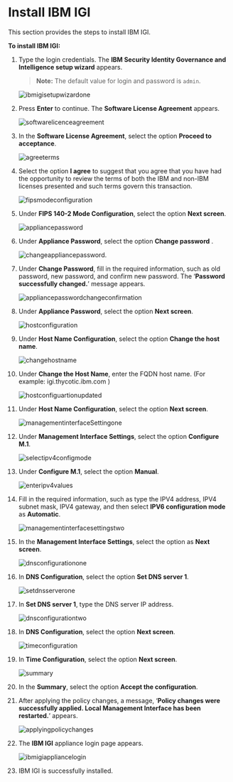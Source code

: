 [title]: # (Install IBM IGI)
[tags]: # (introduction)
[priority]: # (101)
# Install IBM IGI

This section provides the steps to install IBM IGI.

__To install IBM IGI:__

1. Type the login credentials. The __IBM Security Identity Governance and Intelligence setup wizard__ appears.
     >**Note:** The default value for login and password is `admin`.

     ![ibmigisetupwizardone](images/ibmigisetupwizardone.png)

1. Press __Enter__ to continue. The __Software License Agreement__ appears.

     ![softwarelicenceagreement](images/softwarelicenceagreement.png)
1. In the __Software License Agreement__, select the option __Proceed to acceptance__.

     ![agreeterms](images/agreeterms.png)
1. Select the option __I agree__ to suggest that you agree that you have had the opportunity to review the terms of both the IBM and non-IBM licenses presented and such terms govern this transaction.

     ![fipsmodeconfiguration](images/fipsmodeconfiguration.png)
1. Under __FIPS 140-2 Mode Configuration__, select the option __Next screen__.

     ![appliancepassword](images/appliancepassword.png)
1. Under __Appliance Password__, select the option __Change password__ .

     ![changeappliancepassword.](images/changeappliancepassword..png)
1. Under __Change Password__, fill in the required information, such as old password, new password, and confirm new password. The ‘__Password successfully changed.__’ message appears.

     ![appliancepasswordchangeconfirmation](images/appliancepasswordchangeconfirmation.png)

1. Under __Appliance Password__, select the option __Next screen__.

     ![hostconfiguration](images/hostconfiguration.png)
1. Under __Host Name Configuration__, select the option __Change the host name__.

     ![changehostname](images/changehostname.png)
1. Under __Change the Host Name__, enter the FQDN host name. (For example: igi.thycotic.ibm.com )

     ![hostconfiguartionupdated](images/hostconfiguartionupdated.png)
1. Under __Host Name Configuration__, select the option __Next screen__.

     ![managementinterfaceSettingone](images/managementinterfaceSettingone.png)
1. Under __Management Interface Settings__, select the option __Configure M.1__.

     ![selectipv4configmode](images/selectipv4configmode.png)
1. Under __Configure M.1__, select the option __Manual__.

     ![enteripv4values](images/enteripv4values.png)
1. Fill in the required information, such as type the IPV4 address, IPV4 subnet mask, IPV4 gateway, and then select __IPV6 configuration mode__ as __Automatic__.

      ![managementinterfacesettingstwo](images/managementinterfacesettingstwo.png)
1. In the __Management Interface Settings__, select the option as __Next screen__.

      ![dnsconfigurationone](images/dnsconfigurationone.png)
1. In __DNS Configuration__, select the option __Set DNS server 1__.

      ![setdnsserverone](images/setdnsserverone.png)
1. In __Set DNS server 1__, type the DNS server IP address. 

     ![dnsconfigurationtwo](images/dnsconfigurationtwo.png)
1. In __DNS Configuration__, select the option __Next screen__.

     ![timeconfiguration](images/timeconfiguration.png)
1. In __Time Configuration__, select the option __Next screen__.

     ![summary](images/summary.png)
1. In the __Summary__, select the option __Accept the configuration__.
1. After applying the policy changes, a message, ‘__Policy changes were successfully applied. Local Management Interface has been restarted.__’ appears.

     ![applyingpolicychanges](images/applyingpolicychanges.png)
1. The __IBM IGI__ appliance login page appears.

     ![ibmigiappliancelogin](images/ibmigiappliancelogin.png)

1. IBM IGI is successfully installed.

